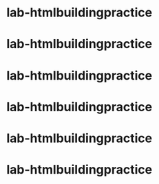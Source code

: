 # lab-htmlbuildingpractice
# lab-htmlbuildingpractice
# lab-htmlbuildingpractice
# lab-htmlbuildingpractice
# lab-htmlbuildingpractice
# lab-htmlbuildingpractice
